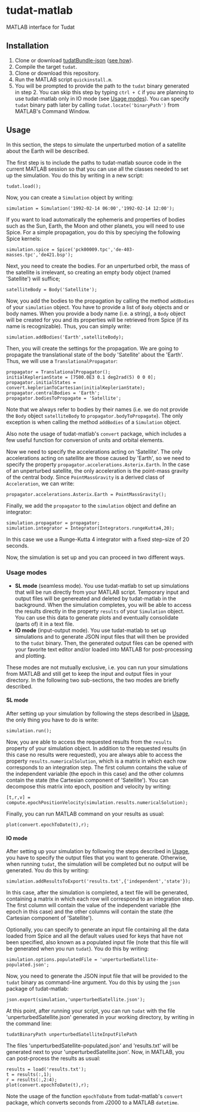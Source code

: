 # tudat-matlab
MATLAB interface for Tudat

## Installation

1. Clone or download [tudatBundle-json](http://github.com/aleixpinardell/tudatBundle/tree/json) ([see how](http://tudat.tudelft.nl/installation/)).
2. Compile the target `tudat`.
3. Clone or download this repository.
4. Run the MATLAB script `quickinstall.m`.
5. You will be prompted to provide the path to the `tudat` binary generated in step 2. You can skip this step by typing `ctrl + C` if you are planning to use tudat-matlab only in IO mode (see [Usage modes](#usage-modes)). You can specify `tudat` binary path later by calling `tudat.locate('binaryPath')` from MATLAB's Command Window.

## Usage

In this section, the steps to simulate the unperturbed motion of a satellite about the Earth will be described.

The first step is to include the paths to tudat-matlab source code in the current MATLAB session so that you can use all the classes needed to set up the simulation. You do this by writing in a new script:
```
tudat.load();
```

Now, you can create a `Simulation` object by writing:
```
simulation = Simulation('1992-02-14 06:00','1992-02-14 12:00');
```

If you want to load automatically the ephemeris and properties of bodies such as the Sun, Earth, the Moon and other planets, you will need to use Spice. For a simple propagation, you do this by speciying the following Spice kernels:
```
simulation.spice = Spice('pck00009.tpc','de-403-masses.tpc','de421.bsp');
```

Next, you need to create the bodies. For an unperturbed orbit, the mass of the satellite is irrelevant, so creating an empty body object (named 'Satellite') will suffice;
```
satelliteBody = Body('Satellite');
```

Now, you add the bodies to the propagation by calling the method `addBodies` of your `simulation` object. You have to provide a list of `Body` objects and or body names. When you provide a body name (i.e. a string), a `Body` object will be created for you and its properties will be retrieved from Spice (if its name is recognizable). Thus, you can simply write:
```
simulation.addBodies('Earth',satelliteBody);
```

Then, you will create the settings for the propagation. We are going to propagate the translational state of the body 'Satellite' about the 'Earth'. Thus, we will use a `TranslationalPropagator`:
```
propagator = TranslationalPropagator();
initialKeplerianState = [7500.0E3 0.1 deg2rad(5) 0 0 0];
propagator.initialStates = convert.keplerianToCartesian(initialKeplerianState);
propagator.centralBodies = 'Earth';
propagator.bodiesToPropagate = 'Satellite';
```

Note that we always refer to bodies by their names (i.e. we do not provide the `Body` object `satelliteBody` to `propagator.bodyToPropagate`). The only exception is when calling the method `addBodies` of a `Simulation` object.

Also note the usage of tudat-matlab's `convert` package, which includes a few useful function for conversion of units and orbital elements.

Now we need to specify the accelerations acting on 'Satellite'. The only accelerations acting on satellite are those caused by 'Earth', so we need to specify the property `propagator.accelerations.Asterix.Earth`. In the case of an unperturbed satellite, the only acceleration is the point-mass gravity of the central body. Since `PointMassGravity` is a derived class of `Acceleration`, we can write:
```
propagator.accelerations.Asterix.Earth = PointMassGravity();
```

Finally, we add the `propagator` to the `simulation` object and define an integrator:
```
simulation.propagator = propagator;
simulation.integrator = Integrator(Integrators.rungeKutta4,20);
```
In this case we use a Runge-Kutta 4 integrator with a fixed step-size of 20 seconds.

Now, the simulation is set up and you can proceed in two different ways.


### Usage modes

* **SL mode** (seamless mode). You use tudat-matlab to set up simulations that will be run directly from your MATLAB script. Temporary input and output files will be genereated and deleted by tudat-matlab in the background. When the simulation completes, you will be able to access the results directly in the property `results` of your `Simulation` object. You can use this data to generate plots and eventually consolidate (parts of) it in a text file.
* **IO mode** (input-output mode). You use tudat-matlab to set up simulations and to generate JSON input files that will then be provided to the `tudat` binary. Then, the generated output files can be opened with your favorite text editor and/or loaded into MATLAB for post-processing and plotting.

These modes are not mutually exclusive, i.e. you can run your simulations from MATLAB and still get to keep the input and output files in your directory. In the following two sub-sections, the two modes are briefly described.


#### SL mode

After setting up your simulation by following the steps described in [Usage](#usage), the only thing you have to do is write:
```
simulation.run();
```

Now, you are able to access the requested results from the `results` property of your simulation object. In addition to the requested results (in this case no results were requested), you are always able to access the property `results.numericalSolution`, which is a matrix in which each row corresponds to an integration step. The first column contains the value of the independent variable (the epoch in this case) and the other columns contain the state (the Cartesian component of 'Satellite'). You can decompose this matrix into epoch, position and velocity by writing:
```
[t,r,v] = compute.epochPositionVelocity(simulation.results.numericalSolution);
```

Finally, you can run MATLAB command on your results as usual:
```
plot(convert.epochToDate(t),r);
```


#### IO mode

After setting up your simulation by following the steps described in [Usage](#usage), you have to specify the output files that you want to generate. Otherwise, when running `tudat`, the simulation will be completed but no output will be generated. You do this by writing:
```
simulation.addResultsToExport('results.txt',{'independent','state'});
```

In this case, after the simulation is completed, a text file will be generated, containing a matrix in which each row will correspond to an integration step. The first column will contain the value of the independent variable (the epoch in this case) and the other columns will contain the state (the Cartesian component of 'Satellite').

Optionally, you can specify to generate an input file containing all the data loaded from Spice and all the default values used for keys that have not been specified, also known as a populated input file (note that this file will be generated when you run `tudat`). You do this by writing:

```
simulation.options.populatedFile = 'unperturbedSatellite-populated.json';
```

Now, you need to generate the JSON input file that will be provided to the `tudat` binary as command-line argument. You do this by using the `json` package of tudat-matlab:
```
json.export(simulation,'unperturbedSatellite.json');
```

At this point, after running your script, you can run `tudat` with the file 'unperturbedSatellite.json' generated in your working directory, by writing in the command line:
```
tudatBinaryPath unperturbedSatelliteInputFilePath
```

The files 'unperturbedSatellite-populated.json' and 'results.txt' will be generated next to your 'unperturbedSatellite.json'. Now, in MATLAB, you can post-process the results as usual:
```
results = load('results.txt');
t = results(:,1);
r = results(:,2:4);
plot(convert.epochToDate(t),r);
```
Note the usage of the function `epochToDate` from tudat-matlab's `convert` package, which converts seconds from J2000 to a MATLAB `datetime`.
